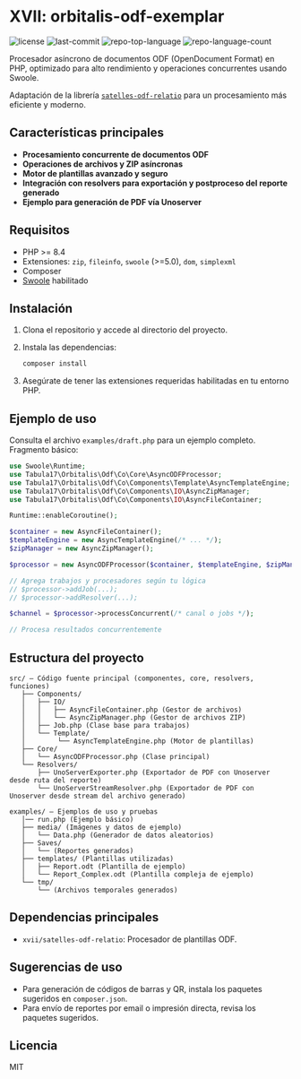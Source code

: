 # XVII: orbitalis-odf-exemplar
<p>
	<img src="https://img.shields.io/github/license/Tabula17/orbitalis-odf-exemplar?style=default&logo=opensourceinitiative&logoColor=white&color=2141ec" alt="license">
	<img src="https://img.shields.io/github/last-commit/Tabula17/orbitalis-odf-exemplar?style=default&logo=git&logoColor=white&color=2141ec" alt="last-commit">
	<img src="https://img.shields.io/github/languages/top/Tabula17/orbitalis-odf-exemplar?style=default&color=2141ec" alt="repo-top-language">
	<img src="https://img.shields.io/github/languages/count/Tabula17/orbitalis-odf-exemplar?style=default&color=2141ec" alt="repo-language-count">
</p>

Procesador asíncrono de documentos ODF (OpenDocument Format) en PHP, optimizado para alto rendimiento y operaciones concurrentes usando Swoole.

Adaptación de la librería [`satelles-odf-relatio`](https://github.com/Tabula17/satelles-odf-relatio) para un procesamiento más eficiente y moderno.

## Características principales

- **Procesamiento concurrente de documentos ODF**
- **Operaciones de archivos y ZIP asíncronas**
- **Motor de plantillas avanzado y seguro**
- **Integración con resolvers para exportación y postproceso del reporte generado**
- **Ejemplo para generación de PDF vía Unoserver**

## Requisitos

- PHP >= 8.4
- Extensiones: `zip`, `fileinfo`, `swoole` (>=5.0), `dom`, `simplexml`
- Composer
- [Swoole](https://www.swoole.com/) habilitado

## Instalación

1. Clona el repositorio y accede al directorio del proyecto.
2. Instala las dependencias:

   ```bash
   composer install
   ```

3. Asegúrate de tener las extensiones requeridas habilitadas en tu entorno PHP.

## Ejemplo de uso

Consulta el archivo `examples/draft.php` para un ejemplo completo. Fragmento básico:

```php
use Swoole\Runtime;
use Tabula17\Orbitalis\Odf\Co\Core\AsyncODFProcessor;
use Tabula17\Orbitalis\Odf\Co\Components\Template\AsyncTemplateEngine;
use Tabula17\Orbitalis\Odf\Co\Components\IO\AsyncZipManager;
use Tabula17\Orbitalis\Odf\Co\Components\IO\AsyncFileContainer;

Runtime::enableCoroutine();

$container = new AsyncFileContainer();
$templateEngine = new AsyncTemplateEngine(/* ... */);
$zipManager = new AsyncZipManager();

$processor = new AsyncODFProcessor($container, $templateEngine, $zipManager);

// Agrega trabajos y procesadores según tu lógica
// $processor->addJob(...);
// $processor->addResolver(...);

$channel = $processor->processConcurrent(/* canal o jobs */);

// Procesa resultados concurrentemente
```

## Estructura del proyecto

```
src/ — Código fuente principal (componentes, core, resolvers, funciones)
   ├── Components/
   │   ├── IO/
   │   │   ├── AsyncFileContainer.php (Gestor de archivos)
   │   │   └── AsyncZipManager.php (Gestor de archivos ZIP)
   │   ├── Job.php (Clase base para trabajos)
   │   └── Template/
   │        └── AsyncTemplateEngine.php (Motor de plantillas)
   ├── Core/
   │   └── AsyncODFProcessor.php (Clase principal)
   └── Resolvers/
       ├── UnoServerExporter.php (Exportador de PDF con Unoserver desde ruta del reporte)
       └── UnoServerStreamResolver.php (Exportador de PDF con Unoserver desde stream del archivo generado)

examples/ — Ejemplos de uso y pruebas
   │── run.php (Ejemplo básico)
   ├── media/ (Imágenes y datos de ejemplo)
   │   └── Data.php (Generador de datos aleatorios)
   ├── Saves/ 
   │   └── (Reportes generados)
   ├── templates/ (Plantillas utilizadas)
   │   ├── Report.odt (Plantilla de ejemplo)
   │   └── Report_Complex.odt (Plantilla compleja de ejemplo)
   └── tmp/ 
       └── (Archivos temporales generados)

```

## Dependencias principales

- `xvii/satelles-odf-relatio`: Procesador de plantillas ODF.

## Sugerencias de uso

- Para generación de códigos de barras y QR, instala los paquetes sugeridos en `composer.json`.
- Para envío de reportes por email o impresión directa, revisa los paquetes sugeridos.

## Licencia

MIT